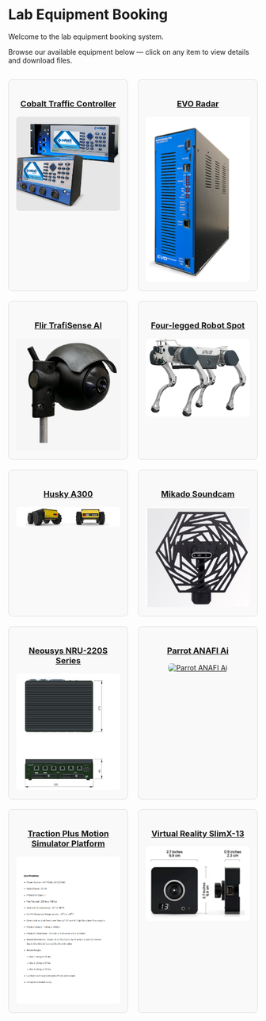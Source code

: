 # Lab Equipment Booking

Welcome to the lab equipment booking system.

Browse our available equipment below — click on any item to view details and download files.

<style>
.equipment-grid {
  display: grid;
  grid-template-columns: repeat(auto-fill, minmax(200px, 1fr));
  gap: 20px;
  margin-top: 30px;
}

.equipment-item {
  text-align: center;
  border: 1px solid #ddd;
  padding: 15px;
  border-radius: 8px;
  background-color: #f9f9f9;
  transition: transform 0.2s ease, box-shadow 0.2s ease;
}

.equipment-item:hover {
  transform: translateY(-5px);
  box-shadow: 0 4px 12px rgba(0,0,0,0.1);
}

.equipment-item img {
  max-width: 100%;
  height: auto;
  border-radius: 6px;
}
</style>

<div class="equipment-grid">

  <div class="equipment-item">
    <h3><a href="equipment/Cobalt Traffic Controller.html">Cobalt Traffic Controller</a></h3>
    <a href="equipment/Cobalt Traffic Controller.html">
      <img src="assets/Cobalt Traffic Controller/image.jpg" alt="Cobalt Traffic Controller" />
    </a>
  </div>

  <div class="equipment-item">
    <h3><a href="equipment/EVO Radar.html">EVO Radar</a></h3>
    <a href="equipment/EVO Radar.html">
      <img src="assets/EVO Radar/image.jpg" alt="EVO Radar" />
    </a>
  </div>

  <div class="equipment-item">
    <h3><a href="equipment/Flir TrafiSense AI.html">Flir TrafiSense AI</a></h3>
    <a href="equipment/Flir TrafiSense AI.html">
      <img src="assets/Flir TrafiSense AI/image.jpg" alt="Flir TrafiSense AI" />
    </a>
  </div>

  <div class="equipment-item">
    <h3><a href="equipment/Four-legged Robot Spot.html">Four-legged Robot Spot</a></h3>
    <a href="equipment/Four-legged Robot Spot.html">
      <img src="assets/Four-legged Robot Spot/image.jpg" alt="Four-legged Robot Spot" />
    </a>
  </div>

  <div class="equipment-item">
    <h3><a href="equipment/Husky A300.html">Husky A300</a></h3>
    <a href="equipment/Husky A300.html">
      <img src="assets/Husky A300/image.jpg" alt="Husky A300" />
    </a>
  </div>

  <div class="equipment-item">
    <h3><a href="equipment/Mikado Soundcam.html">Mikado Soundcam</a></h3>
    <a href="equipment/Mikado Soundcam.html">
      <img src="assets/Mikado Soundcam/image.jpg" alt="Mikado Soundcam" />
    </a>
  </div>

  <div class="equipment-item">
    <h3><a href="equipment/Neousys NRU-220S Series.html">Neousys NRU-220S Series</a></h3>
    <a href="equipment/Neousys NRU-220S Series.html">
      <img src="assets/Neousys NRU-220S Series/image.jpg" alt="Neousys NRU-220S Series" />
    </a>
  </div>

  <div class="equipment-item">
    <h3><a href="equipment/Parrot ANAFI Ai.html">Parrot ANAFI Ai</a></h3>
    <a href="equipment/Parrot ANAFI Ai.html">
      <img src="assets/Parrot ANAFI Ai/image.jpg" alt="Parrot ANAFI Ai" />
    </a>
  </div>

  <div class="equipment-item">
    <h3><a href="equipment/Traction Plus Motion Simulator Platform.html">Traction Plus Motion Simulator Platform</a></h3>
    <a href="equipment/Traction Plus Motion Simulator Platform.html">
      <img src="assets/Traction Plus Motion Simulator Platform/image.jpg" alt="Traction Plus Motion Simulator Platform" />
    </a>
  </div>

  <div class="equipment-item">
    <h3><a href="equipment/virtual reality slimx-13.html">Virtual Reality SlimX-13</a></h3>
    <a href="equipment/virtual reality slimx-13.html">
      <img src="assets/virtual reality slimx-13/image.jpg" alt="Virtual Reality SlimX-13" />
    </a>
  </div>

</div>